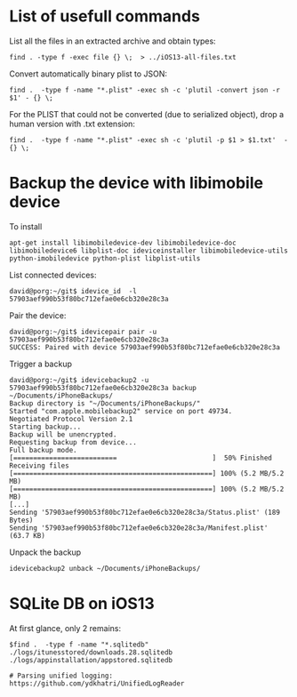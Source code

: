 # List of usefull commands

List all the files in an extracted archive and obtain types:
```
find . -type f -exec file {} \;  > ../iOS13-all-files.txt
````

Convert automatically binary plist to JSON:
````
find .  -type f -name "*.plist" -exec sh -c 'plutil -convert json -r $1' - {} \;
````

For the PLIST that could not be converted (due to serialized object), drop a human version with .txt extension:
````
find .  -type f -name "*.plist" -exec sh -c 'plutil -p $1 > $1.txt'  - {} \;
````

# Backup the device with libimobile device

To install  
````
apt-get install libimobiledevice-dev libimobiledevice-doc libimobiledevice6 libplist-doc ideviceinstaller libimobiledevice-utils python-imobiledevice python-plist libplist-utils
````

List connected devices:
````
david@porg:~/git$ idevice_id  -l
57903aef990b53f80bc712efae0e6cb320e28c3a
````

Pair the device:
````
david@porg:~/git$ idevicepair pair -u 57903aef990b53f80bc712efae0e6cb320e28c3a
SUCCESS: Paired with device 57903aef990b53f80bc712efae0e6cb320e28c3a
````

Trigger a backup
````
david@porg:~/git$ idevicebackup2 -u 57903aef990b53f80bc712efae0e6cb320e28c3a backup ~/Documents/iPhoneBackups/
Backup directory is "~/Documents/iPhoneBackups/"
Started "com.apple.mobilebackup2" service on port 49734.
Negotiated Protocol Version 2.1
Starting backup...
Backup will be unencrypted.
Requesting backup from device...
Full backup mode.
[==========================                        ]  50% Finished
Receiving files
[==================================================] 100% (5.2 MB/5.2 MB)
[==================================================] 100% (5.2 MB/5.2 MB)
[...]
Sending '57903aef990b53f80bc712efae0e6cb320e28c3a/Status.plist' (189 Bytes)
Sending '57903aef990b53f80bc712efae0e6cb320e28c3a/Manifest.plist' (63.7 KB)
````

Unpack the backup
````
idevicebackup2 unback ~/Documents/iPhoneBackups/
````


# SQLite DB on iOS13

At first glance, only 2 remains:
````
$find .  -type f -name "*.sqlitedb"
./logs/itunesstored/downloads.28.sqlitedb
./logs/appinstallation/appstored.sqlitedb

# Parsing unified logging:
https://github.com/ydkhatri/UnifiedLogReader
